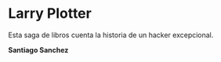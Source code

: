 # Larry Plotter

Esta saga de libros cuenta la historia de un hacker excepcional.

**Santiago Sanchez**
